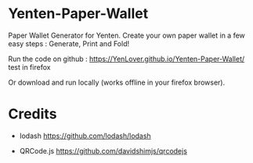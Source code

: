 # Yenten-Paper-Wallet
Paper Wallet Generator for Yenten. Create your own paper wallet in a few easy steps : Generate, Print and Fold!

Run the code on github :
https://YenLover.github.io/Yenten-Paper-Wallet/
test in firefox

Or download and run locally (works offline in your firefox browser).

# Credits

- lodash
https://github.com/lodash/lodash

- QRCode.js
https://github.com/davidshimjs/qrcodejs
